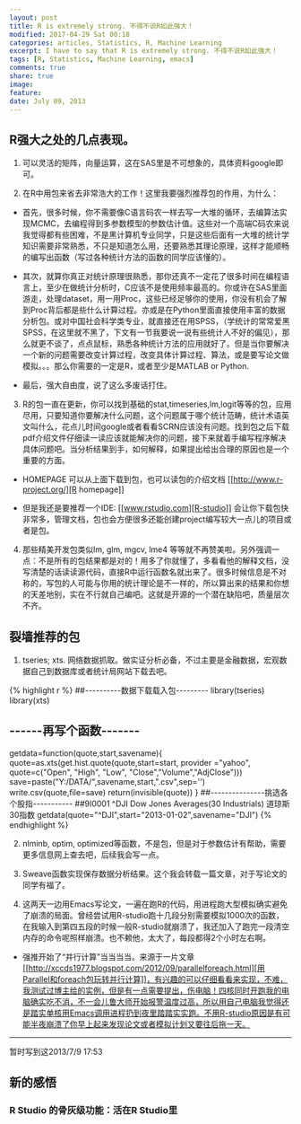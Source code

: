 ```yaml
---
layout: post
title: R is extremely strong. 不得不说R如此强大！
modified: 2017-04-29 Sat 00:18
categories: articles, Statistics, R, Machine Learning
excerpt: I have to say that R is extremely strong. 不得不说R如此强大！
tags: [R, Statistics, Machine Learning, emacs]
comments: true
share: true
image:
feature:
date: July 09, 2013
---
```


## R强大之处的几点表现。

1. 可以灵活的矩阵，向量运算，这在SAS里是不可想象的，具体资料google即可。

2. 在R中用包来省去非常浩大的工作！这里我要强烈推荐包的作用，为什么：

 - 首先，很多时候，你不需要像C语言码农一样去写一大堆的循环，去编算法实现MCMC，去编程得到多参数模型的参数估计值。这些对一个高端C码农来说我觉得都有些困难，不是黑计算机专业同学，只是这些后面有一大堆的统计学知识需要非常熟悉，不只是知道怎么用，还要熟悉其理论原理，这样才能顺畅的编写出函数（写过各种统计方法的函数的同学应该懂的）。
 
 - 其次，就算你真正对统计原理很熟悉，那你还真不一定花了很多时间在编程语言上，至少在做统计分析时，C应该不是使用频率最高的。你或许在SAS里面游走，处理dataset，用一用Proc，这些已经足够你的使用，你没有机会了解到Proc背后都是些什么计算过程。亦或是在Python里面直接使用丰富的数据分析包。或对中国社会科学类专业，就直接还在用SPSS，（学统计的常常爱黑SPSS，在这里就不黑了，下文有一节我要说一说有些统计人不好的偏见），那么就更不谈了，点点鼠标，熟悉各种统计方法的应用就好了。但是当你要解决一个新的问题需要改变计算过程，改变具体计算过程、算法，或是要写论文做模拟。。。那么你需要的一定是R，或者至少是MATLAB or Python.
 
 - 最后，强大自由度，说了这么多废话打住。

3. R的包一直在更新，你可以找到基础的stat,timeseries,lm,logit等等的包，应用尽用，只要知道你要解决什么问题，这个问题属于哪个统计范畴，统计术语英文叫什么，花点儿时间google或者看看SCRN应该没有问题。找到包之后下载pdf介绍文件仔细读一读应该就能解决你的问题，接下来就着手编写程序解决具体问题吧。当分析结果到手，如何解释，如果提出给出合理的原因也是一个重要的方面。

 - HOMEPAGE 可以从上面下载到包，也可以读包的介绍文档  [[http://www.r-project.org/][R homepage]]
 
 - 但是我还是要推荐一个IDE: [[www.rstudio.com][R-studio]] 会让你下载包快非常多，管理文档，包也会方便很多还能创建project编写较大一点儿的项目或者是包。

4. 那些精美开发包类似lm, glm, mgcv, lme4 等等就不再赞美啦。另外强调一点：不是所有的包结果都是对的！用多了你就懂了，多看看他的解释文档，没写清楚的话读读源代码，直接R中运行函数名就出来了。很多时候信息是不对称的，写包的人可能与你用的统计理论是不一样的，所以算出来的结果和你想的天差地别，实在不行就自己编吧。这就是开源的一个潜在缺陷吧，质量层次不齐。

## 裂墙推荐的包

1. tseries; xts. 网络数据抓取。做实证分析必备，不过主要是金融数据，宏观数据自己到数据库或者统计局网站下载去吧。

{% highlight r %}
##----------数据下载载入包---------
library(tseries)
library(xts)
## ------再写个函数-------
getdata=function(quote,start,savename){
  quote=as.xts(get.hist.quote(quote,start=start,
                            provider ="yahoo",
                            quote=c("Open", "High", "Low", "Close","Volume","AdjClose")))
  save=paste("Y:/DATA/",savename,start,".csv",sep='')
  write.csv(quote,file=save)
  return(invisible(quote))
}
##---------------挑选各个股指-----------
##9I0001  ^DJI	Dow Jones Averages(30 Industrials) 道琼斯30指数
getdata(quote="^DJI",start="2013-01-02",savename="DJI")
{% endhighlight %}

2. nlminb, optim, optimized等函数，不是包，但是对于参数估计有帮助，需要更多信息网上查去吧，后续我会写一点。

3. Sweave函数实现保存数据分析结果。这个我会转载一篇文章，对于写论文的同学有福了。

4. 这两天一边用Emacs写论文，一遍在跑R的代码，用进程跑大型模拟确实避免了崩溃的局面。曾经尝试用R-studio跑十几段分别需要模拟1000次的函数，在我输入到第四五段的时候一般R-studio就崩溃了，我还加入了跑完一段清空内存的命令呢照样崩溃。也不赖他，太大了，每段都得2个小时左右啊。 

 - 强推开始了“并行计算”当当当当。来源于一片文章[[http://xccds1977.blogspot.com/2012/09/parallelforeach.html][用Parallel和foreach包玩转并行计算]]，有兴趣的可以仔细看看来实现，不难，我测试过博主给的实例，但是有一点需要提出，伤电脑！四核同时开跑我的电脑确实吃不消，不一会儿鲁大师开始报警温度过高，所以用自己电脑我觉得还是踏实单核用Emacs调用进程扔到夜里踏踏实实跑。不用R-studio原因是有可能半夜崩溃了你早上起来发现论文或者模拟计划又要往后拖一天。

----------

暂时写到这2013/7/9 17:53

## 新的感悟

### R Studio 的骨灰级功能：活在R Studio里
